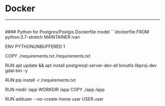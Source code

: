 # Docker
<hr>
<br>
#### Python for Postgres/Postgis Dockerfile model
```dockerfile
FROM python:3.7-stretch
MAINTAINER ivan

ENV PYTHONUNBUFFERED 1

COPY ./requirements.txt /requirements.txt

RUN apt update && apt install postgresql-server-dev-all binutils libproj-dev gdal-bin -y

RUN pip install -r /requirements.txt

RUN mkdir /app
WORKDIR /app
COPY ./app /app

RUN adduser --no-create-home user
USER user

```